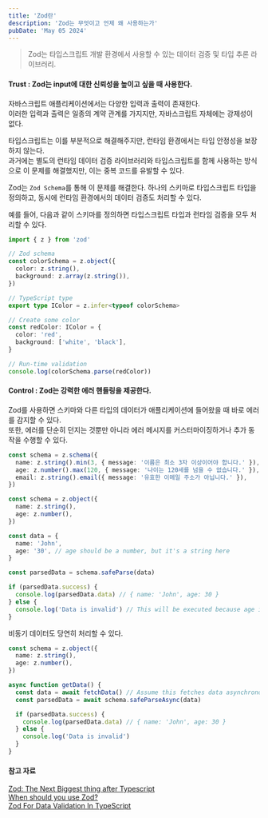 ```yaml
---
title: 'Zod란'
description: 'Zod는 무엇이고 언제 왜 사용하는가'
pubDate: 'May 05 2024'
---
```


> Zod는 타입스크립트 개발 환경에서 사용할 수 있는 데이터 검증 및 타입 추론 라이브러리.

#### Trust : Zod는 input에 대한 신뢰성을 높이고 싶을 때 사용한다.

자바스크립트 애플리케이션에서는 다양한 입력과 출력이 존재한다.<br>
이러한 입력과 출력은 일종의 계약 관계를 가지지만, 자바스크립트 자체에는 강제성이 없다.

타입스크립트는 이를 부분적으로 해결해주지만, 런타임 환경에서는 타입 안정성을 보장하지 않는다.<br>
과거에는 별도의 런타임 데이터 검증 라이브러리와 타입스크립트를 함께 사용하는 방식으로 이 문제를 해결했지만, 이는 중복 코드를 유발할 수 있다.

Zod는 `Zod Schema`를 통해 이 문제를 해결한다. 하나의 스키마로 타입스크립트 타입을 정의하고, 동시에 런타임 환경에서의 데이터 검증도 처리할 수 있다.

예를 들어, 다음과 같이 스키마를 정의하면 타입스크립트 타입과 런타임 검증을 모두 처리할 수 있다.

```ts
import { z } from 'zod'

// Zod schema
const colorSchema = z.object({
  color: z.string(),
  background: z.array(z.string()),
})

// TypeScript type
export type IColor = z.infer<typeof colorSchema>

// Create some color
const redColor: IColor = {
  color: 'red',
  background: ['white', 'black'],
}

// Run-time validation
console.log(colorSchema.parse(redColor))
```

#### Control : Zod는 강력한 에러 핸들링을 제공한다.

Zod를 사용하면 스키마와 다른 타입의 데이터가 애플리케이션에 들어왔을 때 바로 에러를 감지할 수 있다.<br>
또한, 에러를 단순히 던지는 것뿐만 아니라 에러 메시지를 커스터마이징하거나 추가 동작을 수행할 수 있다.

```ts
const schema = z.schema({
  name: z.string().min(3, { message: '이름은 최소 3자 이상이어야 합니다.' }),
  age: z.number().max(120, { message: '나이는 120세를 넘을 수 없습니다.' }),
  email: z.string().email({ message: '유효한 이메일 주소가 아닙니다.' }),
})
```

```ts
const schema = z.object({
  name: z.string(),
  age: z.number(),
})

const data = {
  name: 'John',
  age: '30', // age should be a number, but it's a string here
}

const parsedData = schema.safeParse(data)

if (parsedData.success) {
  console.log(parsedData.data) // { name: 'John', age: 30 }
} else {
  console.log('Data is invalid') // This will be executed because age is not a number
}
```

비동기 데이터도 당연히 처리할 수 있다.

```ts
const schema = z.object({
  name: z.string(),
  age: z.number(),
})

async function getData() {
  const data = await fetchData() // Assume this fetches data asynchronously
  const parsedData = await schema.safeParseAsync(data)

  if (parsedData.success) {
    console.log(parsedData.data) // { name: 'John', age: 30 }
  } else {
    console.log('Data is invalid')
  }
}
```

#### 참고 자료

[Zod: The Next Biggest thing after Typescript](https://dev.to/jareechang/zod-the-next-biggest-thing-after-typescript-4phh)<br>
[When should you use Zod?](https://www.totaltypescript.com/when-should-you-use-zod)<br>
[Zod For Data Validation In TypeScript](https://codedamn.com/news/javascript/zod-getting-started)
